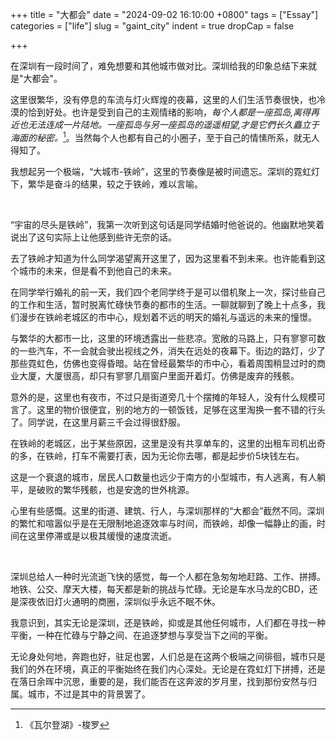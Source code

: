 +++
title = "大都会"
date = "2024-09-02 16:10:00 +0800"
tags = ["Essay"]
categories = ["life"]
slug = "gaint_city"
indent = true
dropCap = false

+++


在深圳有一段时间了，难免想要和其他城市做对比。深圳给我的印象总结下来就是"大都会"。

这里很繁华，没有停息的车流与灯火辉煌的夜幕，这里的人们生活节奏很快，也冷漠的恰到好处。也许是受到自己的主观情绪的影响，*每个人都是一座孤岛,离得再近也无法连成一片陆地。一座孤岛与另一座孤岛的遥遥相望,才是它們长久矗立于海面的秘密。*[^1]。当然每个人也都有自己的小圈子，至于自己的情愫所系，就无人得知了。

我想起另一个极端，“大城市-铁岭”，这里的节奏像是被时间遗忘。深圳的霓虹灯下，繁华是奋斗的结果，较之于铁岭，难以言喻。

</br>

“宇宙的尽头是铁岭”，我第一次听到这句话是同学结婚时他爸说的。他幽默地笑着说出了这句实际上让他感到些许无奈的话。

去了铁岭才知道为什么同学渴望离开这里了，因为这里看不到未来。也许能看到这个城市的未来，但是看不到他自己的未来。

在同学举行婚礼的前一天，我们四个老同学终于是可以借机聚上一次，探讨些自己的工作和生活，暂时脱离忙碌快节奏的都市的生活。一聊就聊到了晚上十点多，我们漫步在铁岭老城区的市中心，规划着不远的明天的婚礼与遥远的未来的憧憬。

与繁华的大都市一比，这里的环境透露出一些悲凉。宽敞的马路上，只有寥寥可数的一些汽车，不一会就会驶出视线之外，消失在远处的夜幕下。街边的路灯，少了那些霓虹色，仿佛也变得昏暗。站在曾经最繁华的市中心，看着周围稍显过时的商业大厦，大厦很高，却只有寥寥几扇窗户里面开着灯。仿佛是废弃的残骸。

意外的是，这里也有夜市，不过只是街道旁几十个摆摊的年轻人，没有什么规模可言了。这里的物价很便宜，别的地方的一顿饭钱，足够在这里淘换一套不错的行头了。同学说，在这里月薪三千会过得很舒服。

在铁岭的老城区，出于某些原因，这里是没有共享单车的，这里的出租车司机出奇的多，在铁岭，打车不需要打表，因为无论你去哪，都是起步价5块钱左右。

这是一个衰退的城市，居民人口数量也远少于南方的小型城市，有人逃离，有人躺平，是破败的繁华残骸，也是安逸的世外桃源。

心里有些感慨。这里的街道、建筑、行人，与深圳那样的“大都会”截然不同。深圳的繁忙和喧嚣似乎是在无限制地追逐效率与时间，而铁岭，却像一幅静止的画，时间在这里停滞或是以极其缓慢的速度流逝。

</br>

深圳总给人一种时光流逝飞快的感觉，每一个人都在急匆匆地赶路、工作、拼搏。地铁、公交、摩天大楼，每天都是新的挑战与忙碌。无论是车水马龙的CBD，还是深夜依旧灯火通明的商圈，深圳似乎永远不眠不休。

我意识到，其实无论是深圳，还是铁岭，抑或是其他任何城市，人们都在寻找一种平衡，一种在忙碌与宁静之间、在追逐梦想与享受当下之间的平衡。

无论身处何地，奔跑也好，驻足也罢，人们总是在这两个极端之间徘徊，城市只是我们的外在环境，真正的平衡始终在我们内心深处。无论是在霓虹灯下拼搏，还是在落日余晖中沉思，重要的是，我们能否在这奔波的岁月里，找到那份安然与归属。城市，不过是其中的背景罢了。



[^1]: 《瓦尔登湖》-梭罗